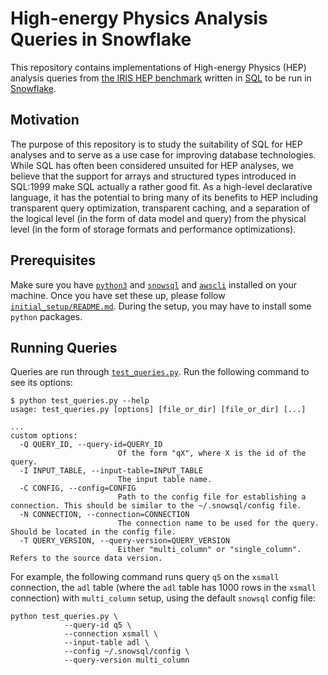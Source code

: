 # High-energy Physics Analysis Queries in Snowflake

This repository contains implementations of High-energy Physics (HEP) analysis queries from [the IRIS HEP benchmark](https://github.com/iris-hep/adl-benchmarks-index) written in [SQL](https://en.wikipedia.org/wiki/SQL) to be run in [Snowflake](https://www.snowflake.com/en/).

## Motivation

The purpose of this repository is to study the suitability of SQL for HEP analyses and to serve as a use case for improving database technologies. While SQL has often been considered unsuited for HEP analyses, we believe that the support for arrays and structured types introduced in SQL:1999 make SQL actually a rather good fit. As a high-level declarative language, it has the potential to bring many of its benefits to HEP including transparent query optimization, transparent caching, and a separation of the logical level (in the form of data model and query) from the physical level (in the form of storage formats and performance optimizations).

## Prerequisites

Make sure you have [`python3`](https://www.python.org/downloads/) and [`snowsql`](https://docs.snowflake.com/en/user-guide/snowsql-install-config) and [`awscli`](https://docs.aws.amazon.com/cli/latest/userguide/getting-started-install.html) installed on your machine. Once you have set these up, please follow [`initial_setup/README.md`](initial_setup/README.md). During the setup, you may have to install some `python` packages.  

## Running Queries

Queries are run through [`test_queries.py`](/test_queries.py). Run the following command to see its options:

```
$ python test_queries.py --help
usage: test_queries.py [options] [file_or_dir] [file_or_dir] [...]

...
custom options:
  -Q QUERY_ID, --query-id=QUERY_ID
                        Of the form "qX", where X is the id of the query.
  -I INPUT_TABLE, --input-table=INPUT_TABLE
                        The input table name.
  -C CONFIG, --config=CONFIG
                        Path to the config file for establishing a connection. This should be similar to the ~/.snowsql/config file.
  -N CONNECTION, --connection=CONNECTION
                        The connection name to be used for the query. Should be located in the config file.
  -T QUERY_VERSION, --query-version=QUERY_VERSION
                        Either "multi_column" or "single_column". Refers to the source data version.
```

For example, the following command runs query `q5` on the `xsmall` connection, the `adl` table (where the `adl` table has 1000 rows in the `xsmall` connection) with `multi_column` setup, using the default `snowsql` config file:

```
python test_queries.py \
            --query-id q5 \
            --connection xsmall \
            --input-table adl \
            --config ~/.snowsql/config \
            --query-version multi_column
```